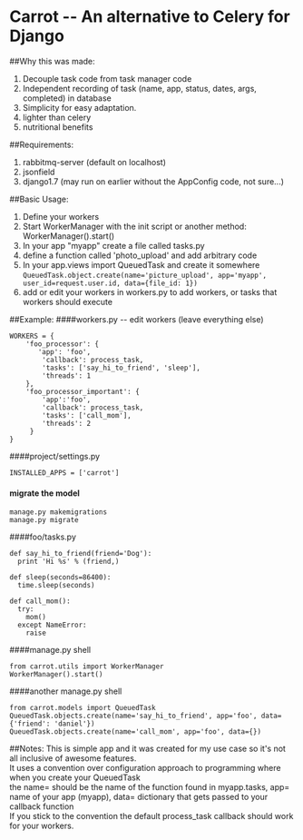 # Carrot -- An alternative to Celery for Django

##Why this was made:
  1. Decouple task code from task manager code  
  2. Independent recording of task (name, app, status, dates, args, completed) in database  
  3. Simplicity for easy adaptation.  
  4. lighter than celery  
  5. nutritional benefits  
  
##Requirements:
  1. rabbitmq-server (default on localhost)  
  2. jsonfield  
  3. django1.7 (may run on earlier without the AppConfig code, not sure...)  
  
##Basic Usage:
  1. Define your workers  
  2. Start WorkerManager with the init script or another method: WorkerManager().start()  
  3. In your app "myapp" create a file called tasks.py  
  4. define a function called 'photo_upload' and add arbitrary code  
  5. In your app.views import QueuedTask and create it somewhere  
      `QueuedTask.object.create(name='picture_upload', app='myapp', user_id=request.user.id, data={file_id: 1})  `
  6. add or edit your workers in workers.py to add workers, or tasks that workers should execute  

##Example:
####workers.py -- edit workers (leave everything else)
```
WORKERS = {  
    'foo_processor': {  
       'app': 'foo',  
        'callback': process_task,  
        'tasks': ['say_hi_to_friend', 'sleep'],  
        'threads': 1  
    },  
    'foo_processor_important': {  
        'app':'foo',  
        'callback': process_task,  
        'tasks': ['call_mom'],  
        'threads': 2  
     }  
}  
```
####project/settings.py

`INSTALLED_APPS = ['carrot']`

#### migrate the model
```
manage.py makemigrations
manage.py migrate
```
####foo/tasks.py
```
def say_hi_to_friend(friend='Dog'):
  print 'Hi %s' % (friend,)

def sleep(seconds=86400):
  time.sleep(seconds)

def call_mom():
  try:
    mom()
  except NameError:
    raise
```
####manage.py shell
```
from carrot.utils import WorkerManager
WorkerManager().start()
```
####another manage.py shell
```
from carrot.models import QueuedTask
QueuedTask.objects.create(name='say_hi_to_friend', app='foo', data={'friend': 'daniel'})
QueuedTask.objects.create(name='call_mom', app='foo', data={})
```
 

##Notes:
This is simple app and it was created for my use case so it's not all inclusive of awesome features.  
It uses a convention over configuration approach to programming where when you create your QueuedTask  
the name= should be the name of the function found in myapp.tasks, app= name of your app (myapp), data= dictionary that gets passed to your callback function  
If you stick to the convention the default process_task callback should work for your workers.  
